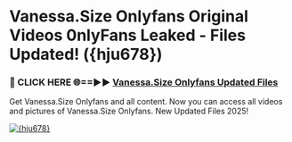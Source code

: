 # Vanessa.Size Onlyfans Original Videos 0nlyFans Leaked - Files Updated! ({hju678})

<h3>🔴 CLICK HERE 🌐==►► <a href="https://tinyurl.com/ms9xzufz" rel="nofollow">Vanessa.Size Onlyfans Updated Files</a></h3>

Get Vanessa.Size Onlyfans and all content. Now you can access all videos and pictures of Vanessa.Size Onlyfans. New Updated Files 2025!

[![{hju678}](https://i.imgur.com/PQ7UWWw.gif)](https://tinyurl.com/ms9xzufz)